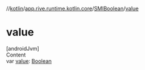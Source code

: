 //[kotlin](../../../index.md)/[app.rive.runtime.kotlin.core](../index.md)/[SMIBoolean](index.md)/[value](value.md)



# value  
[androidJvm]  
Content  
var [value](value.md): [Boolean](https://kotlinlang.org/api/latest/jvm/stdlib/kotlin/-boolean/index.html)  



